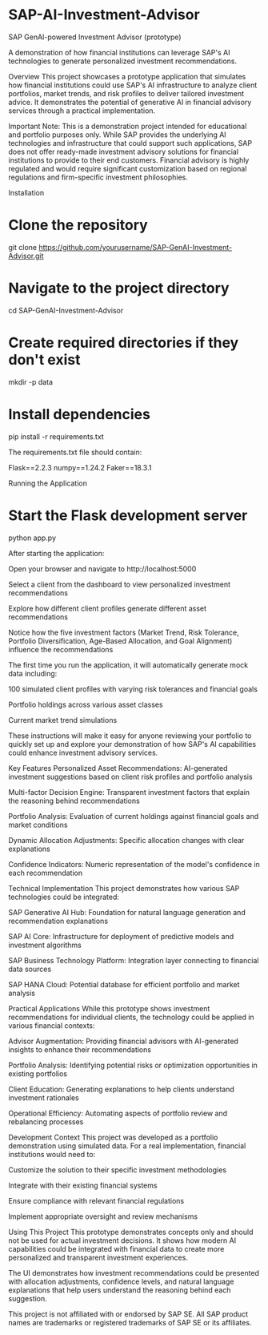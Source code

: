 # SAP-AI-Investment-Advisor
SAP GenAI-powered Investment Advisor (prototype)

A demonstration of how financial institutions can leverage SAP's AI technologies to generate personalized investment recommendations.

Overview
This project showcases a prototype application that simulates how financial institutions could use SAP's AI infrastructure to analyze client portfolios, market trends, and risk profiles to deliver tailored investment advice. It demonstrates the potential of generative AI in financial advisory services through a practical implementation.

Important Note: This is a demonstration project intended for educational and portfolio purposes only. While SAP provides the underlying AI technologies and infrastructure that could support such applications, SAP does not offer ready-made investment advisory solutions for financial institutions to provide to their end customers. Financial advisory is highly regulated and would require significant customization based on regional regulations and firm-specific investment philosophies.

Installation 

# Clone the repository 
git clone https://github.com/yourusername/SAP-GenAI-Investment-Advisor.git 
 
# Navigate to the project directory 
cd SAP-GenAI-Investment-Advisor 
 
# Create required directories if they don't exist 
mkdir -p data 
 
# Install dependencies 
pip install -r requirements.txt 
 

The requirements.txt file should contain: 

Flask==2.2.3 
numpy==1.24.2 
Faker==18.3.1 
 

Running the Application 

# Start the Flask development server 
python app.py 
 

After starting the application: 

Open your browser and navigate to http://localhost:5000 

Select a client from the dashboard to view personalized investment recommendations 

Explore how different client profiles generate different asset recommendations 

Notice how the five investment factors (Market Trend, Risk Tolerance, Portfolio Diversification, Age-Based Allocation, and Goal Alignment) influence the recommendations 

The first time you run the application, it will automatically generate mock data including: 

100 simulated client profiles with varying risk tolerances and financial goals 

Portfolio holdings across various asset classes 

Current market trend simulations 

These instructions will make it easy for anyone reviewing your portfolio to quickly set up and explore your demonstration of how SAP's AI capabilities could enhance investment advisory services. 

Key Features
Personalized Asset Recommendations: AI-generated investment suggestions based on client risk profiles and portfolio analysis

Multi-factor Decision Engine: Transparent investment factors that explain the reasoning behind recommendations

Portfolio Analysis: Evaluation of current holdings against financial goals and market conditions

Dynamic Allocation Adjustments: Specific allocation changes with clear explanations

Confidence Indicators: Numeric representation of the model's confidence in each recommendation

Technical Implementation
This project demonstrates how various SAP technologies could be integrated:

SAP Generative AI Hub: Foundation for natural language generation and recommendation explanations

SAP AI Core: Infrastructure for deployment of predictive models and investment algorithms

SAP Business Technology Platform: Integration layer connecting to financial data sources

SAP HANA Cloud: Potential database for efficient portfolio and market analysis

Practical Applications
While this prototype shows investment recommendations for individual clients, the technology could be applied in various financial contexts:

Advisor Augmentation: Providing financial advisors with AI-generated insights to enhance their recommendations

Portfolio Analysis: Identifying potential risks or optimization opportunities in existing portfolios

Client Education: Generating explanations to help clients understand investment rationales

Operational Efficiency: Automating aspects of portfolio review and rebalancing processes

Development Context
This project was developed as a portfolio demonstration using simulated data. For a real implementation, financial institutions would need to:

Customize the solution to their specific investment methodologies

Integrate with their existing financial systems

Ensure compliance with relevant financial regulations

Implement appropriate oversight and review mechanisms

Using This Project
This prototype demonstrates concepts only and should not be used for actual investment decisions. It shows how modern AI capabilities could be integrated with financial data to create more personalized and transparent investment experiences.

The UI demonstrates how investment recommendations could be presented with allocation adjustments, confidence levels, and natural language explanations that help users understand the reasoning behind each suggestion.

This project is not affiliated with or endorsed by SAP SE. All SAP product names are trademarks or registered trademarks of SAP SE or its affiliates.
